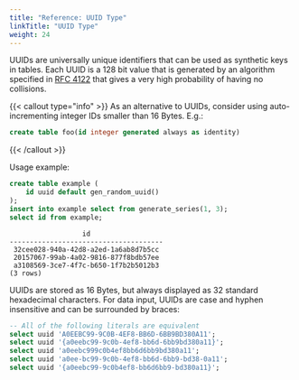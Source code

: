 ```yaml
---
title: "Reference: UUID Type"
linkTitle: "UUID Type"
weight: 24
---
```


UUIDs are universally unique identifiers that can be used as synthetic keys in tables.
Each UUID is a 128&nbsp;bit value that is generated by an algorithm specified in
[RFC&nbsp;4122](https://datatracker.ietf.org/doc/html/rfc4122) that gives a very high probability of having no 
collisions.

{{< callout type="info" >}}
As an alternative to UUIDs, consider using auto-incrementing integer IDs smaller than 16&nbsp;Bytes. E.g.:
```sql
create table foo(id integer generated always as identity)
```
{{< /callout >}}

Usage example:
```sql
create table example (
    id uuid default gen_random_uuid()
);
insert into example select from generate_series(1, 3);
select id from example;
```

```
                  id                  
--------------------------------------
 32cee028-940a-42d8-a2ed-1a6ab8d7b5cc
 20157067-99ab-4a02-9816-877f8bdb57ee
 a3108569-3ce7-4f7c-b650-1f7b2b5012b3
(3 rows)
```

UUIDs are stored as 16&nbsp;Bytes, but always displayed as 32 standard hexadecimal characters.
For data input, UUIDs are case and hyphen insensitive and can be surrounded by braces:

```sql
-- All of the following literals are equivalent
select uuid 'A0EEBC99-9C0B-4EF8-BB6D-6BB9BD380A11';
select uuid '{a0eebc99-9c0b-4ef8-bb6d-6bb9bd380a11}';
select uuid 'a0eebc999c0b4ef8bb6d6bb9bd380a11';
select uuid 'a0ee-bc99-9c0b-4ef8-bb6d-6bb9-bd38-0a11';
select uuid '{a0eebc99-9c0b4ef8-bb6d6bb9-bd380a11}';
```



